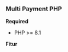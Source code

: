 <!DOCTYPE html>
<html lang="en">
<head>
    <meta charset="UTF-8">
    <meta http-equiv="X-UA-Compatible" content="IE=edge">
    <meta name="viewport" content="width=device-width, initial-scale=1.0">
    <title>Multi Payment PHP</title>
</head>
<body>
    <h3>Multi Payment PHP</h3>
<b>Required</b>
<ul>
  <li>PHP >= 8.1</li>
</ul>
<b>Fitur</b>

</body>
</html>